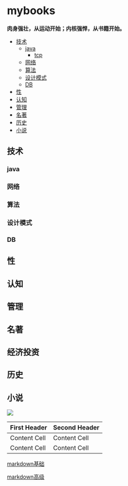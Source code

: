 # mybooks

__肉身强壮，从运动开始；内核强悍，从书籍开始。__

- [技术](#技术)
   - [java](#java)
      - [tcp](#tcp)
   - [网络](#网络)
   - [算法](#算法)
   - [设计模式](#设计模式)
   - [DB](#DB)
- [性](#性)
- [认知](#认知)
- [管理](#管理)
- [名著](#名著)
- [历史](#历史)
- [小说](#小说)

## 技术
### java
### 网络
### 算法
### 设计模式
### DB
## 性
## 认知
## 管理
## 名著
## 经济投资
## 历史
## 小说

![](https://miro.medium.com/max/640/1*t-jmArgnKSggf-h4uZ2qew.webp)




| First Header  | Second Header |
| ------------- | ------------- |
| Content Cell  | Content Cell  |
| Content Cell  | Content Cell  |


[markdown基础](https://docs.github.com/cn/get-started/writing-on-github/getting-started-with-writing-and-formatting-on-github/basic-writing-and-formatting-syntax)

[markdown高级](https://docs.github.com/cn/get-started/writing-on-github/working-with-advanced-formatting/organizing-information-with-tables)
